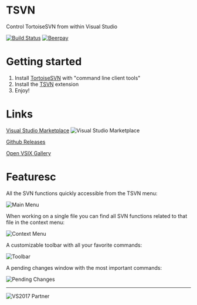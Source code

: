 # TSVN
Control TortoiseSVN from within Visual Studio

[![Build Status](https://dev.azure.com/sboulema/TSVN/_apis/build/status/sboulema.TSVN)](https://dev.azure.com/sboulema/TSVN/_build/latest?definitionId=1)
[![Beerpay](https://img.shields.io/beerpay/sboulema/TSVN.svg?style=flat)](https://beerpay.io/sboulema/TSVN)

# Getting started
1. Install [TortoiseSVN](http://www.tortoisesvn.net) with "command line client tools"
2. Install the [TSVN](https://marketplace.visualstudio.com/items?itemName=SamirBoulema.TSVN) extension
3. Enjoy! 

# Links
[Visual Studio Marketplace](https://marketplace.visualstudio.com/items?itemName=SamirBoulema.TSVN) ![Visual Studio Marketplace](http://vsmarketplacebadge.apphb.com/version-short/SamirBoulema.TSVN.svg)

[Github Releases](https://github.com/sboulema/TSVN/releases)

[Open VSIX Gallery](http://vsixgallery.com/extension/07fd7462-cd4b-433b-9ab5-8ad3ad87bc65/)

# Featuresc
All the SVN functions quickly accessible from the TSVN menu:

![Main Menu](https://samirboulema.gallerycdn.vsassets.io/extensions/samirboulema/tsvn/4.4.28/1517926252071/212964/1/TSVN-main.png)

When working on a single file you can find all SVN functions related to that file in the context menu:

![Context Menu](https://samirboulema.gallerycdn.vsassets.io/extensions/samirboulema/tsvn/4.4.28/1517926252071/212965/1/tsvn-context.png)

A customizable toolbar with all your favorite commands:

![Toolbar](https://samirboulema.gallerycdn.vsassets.io/extensions/samirboulema/tsvn/4.4.28/1517926252071/212966/1/tsvn-toolbar.png)

A pending changes window with the most important commands:

![Pending Changes](https://samirboulema.gallerycdn.vsassets.io/extensions/samirboulema/tsvn/4.4.28/1517926252071/213541/1/pendingchanges.png)

---

![VS2017 Partner](http://i.imgur.com/wlgwRF1.png)
